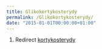 ```yaml
---
title: Glikokortykosterydy
permalink: /Glikokortykosterydy/
date: "2015-01-01T00:00:00+01:00"
---
```


1.  Redirect [kortykosterydy](/atopedia/kortykosterydy "wikilink")
